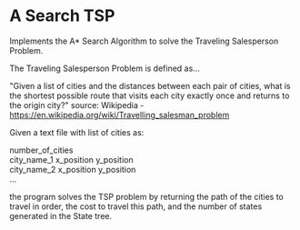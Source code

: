 # A Search TSP
Implements the A* Search Algorithm to solve the Traveling Salesperson Problem.

The Traveling Salesperson Problem is defined as...

"Given a list of cities and the distances between each pair of cities, what is the shortest possible route that visits each city exactly once and returns to the origin city?"
source: Wikipedia - https://en.wikipedia.org/wiki/Travelling_salesman_problem

Given a text file with list of cities as:

number_of_cities <br/>
city_name_1 x_position y_position <br/>
city_name_2 x_position y_position <br/>
...
  
the program solves the TSP problem by returning the path of the cities to travel in order, the cost to travel this path, and the number of states generated in the State tree.

